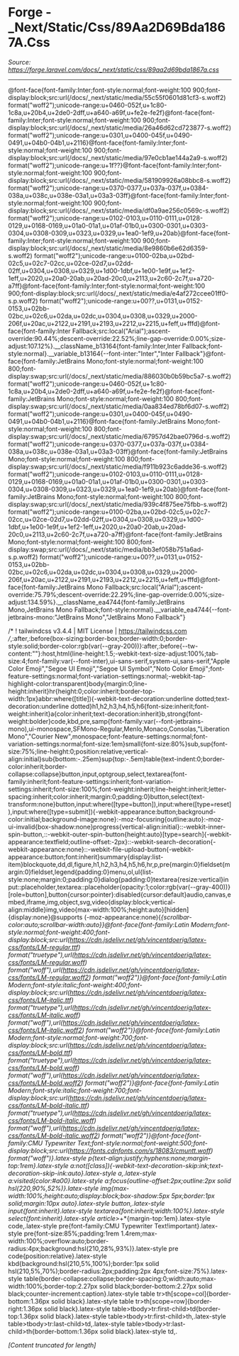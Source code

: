 # Forge - _Next/Static/Css/89Aa2D69Bda1867A.Css

*Source: https://forge.laravel.com/docs/_next/static/css/89aa2d69bda1867a.css*

---

@font-face{font-family:Inter;font-style:normal;font-weight:100 900;font-display:block;src:url(/docs/_next/static/media/55c55f0601d81cf3-s.woff2) format("woff2");unicode-range:u+0460-052f,u+1c80-1c8a,u+20b4,u+2de0-2dff,u+a640-a69f,u+fe2e-fe2f}@font-face{font-family:Inter;font-style:normal;font-weight:100 900;font-display:block;src:url(/docs/_next/static/media/26a46d62cd723877-s.woff2) format("woff2");unicode-range:u+0301,u+0400-045f,u+0490-0491,u+04b0-04b1,u+2116}@font-face{font-family:Inter;font-style:normal;font-weight:100 900;font-display:block;src:url(/docs/_next/static/media/97e0cb1ae144a2a9-s.woff2) format("woff2");unicode-range:u+1f??}@font-face{font-family:Inter;font-style:normal;font-weight:100 900;font-display:block;src:url(/docs/_next/static/media/581909926a08bbc8-s.woff2) format("woff2");unicode-range:u+0370-0377,u+037a-037f,u+0384-038a,u+038c,u+038e-03a1,u+03a3-03ff}@font-face{font-family:Inter;font-style:normal;font-weight:100 900;font-display:block;src:url(/docs/_next/static/media/df0a9ae256c0569c-s.woff2) format("woff2");unicode-range:u+0102-0103,u+0110-0111,u+0128-0129,u+0168-0169,u+01a0-01a1,u+01af-01b0,u+0300-0301,u+0303-0304,u+0308-0309,u+0323,u+0329,u+1ea0-1ef9,u+20ab}@font-face{font-family:Inter;font-style:normal;font-weight:100 900;font-display:block;src:url(/docs/_next/static/media/8e9860b6e62d6359-s.woff2) format("woff2");unicode-range:u+0100-02ba,u+02bd-02c5,u+02c7-02cc,u+02ce-02d7,u+02dd-02ff,u+0304,u+0308,u+0329,u+1d00-1dbf,u+1e00-1e9f,u+1ef2-1eff,u+2020,u+20a0-20ab,u+20ad-20c0,u+2113,u+2c60-2c7f,u+a720-a7ff}@font-face{font-family:Inter;font-style:normal;font-weight:100 900;font-display:block;src:url(/docs/_next/static/media/e4af272ccee01ff0-s.p.woff2) format("woff2");unicode-range:u+00??,u+0131,u+0152-0153,u+02bb-02bc,u+02c6,u+02da,u+02dc,u+0304,u+0308,u+0329,u+2000-206f,u+20ac,u+2122,u+2191,u+2193,u+2212,u+2215,u+feff,u+fffd}@font-face{font-family:Inter Fallback;src:local("Arial");ascent-override:90.44%;descent-override:22.52%;line-gap-override:0.00%;size-adjust:107.12%}.__className_b13164{font-family:Inter,Inter Fallback;font-style:normal}.__variable_b13164{--font-inter:"Inter","Inter Fallback"}@font-face{font-family:JetBrains Mono;font-style:normal;font-weight:100 800;font-display:swap;src:url(/docs/_next/static/media/886030b0b59bc5a7-s.woff2) format("woff2");unicode-range:u+0460-052f,u+1c80-1c8a,u+20b4,u+2de0-2dff,u+a640-a69f,u+fe2e-fe2f}@font-face{font-family:JetBrains Mono;font-style:normal;font-weight:100 800;font-display:swap;src:url(/docs/_next/static/media/0aa834ed78bf6d07-s.woff2) format("woff2");unicode-range:u+0301,u+0400-045f,u+0490-0491,u+04b0-04b1,u+2116}@font-face{font-family:JetBrains Mono;font-style:normal;font-weight:100 800;font-display:swap;src:url(/docs/_next/static/media/67957d42bae0796d-s.woff2) format("woff2");unicode-range:u+0370-0377,u+037a-037f,u+0384-038a,u+038c,u+038e-03a1,u+03a3-03ff}@font-face{font-family:JetBrains Mono;font-style:normal;font-weight:100 800;font-display:swap;src:url(/docs/_next/static/media/f911b923c6adde36-s.woff2) format("woff2");unicode-range:u+0102-0103,u+0110-0111,u+0128-0129,u+0168-0169,u+01a0-01a1,u+01af-01b0,u+0300-0301,u+0303-0304,u+0308-0309,u+0323,u+0329,u+1ea0-1ef9,u+20ab}@font-face{font-family:JetBrains Mono;font-style:normal;font-weight:100 800;font-display:swap;src:url(/docs/_next/static/media/939c4f875ee75fbb-s.woff2) format("woff2");unicode-range:u+0100-02ba,u+02bd-02c5,u+02c7-02cc,u+02ce-02d7,u+02dd-02ff,u+0304,u+0308,u+0329,u+1d00-1dbf,u+1e00-1e9f,u+1ef2-1eff,u+2020,u+20a0-20ab,u+20ad-20c0,u+2113,u+2c60-2c7f,u+a720-a7ff}@font-face{font-family:JetBrains Mono;font-style:normal;font-weight:100 800;font-display:swap;src:url(/docs/_next/static/media/bb3ef058b751a6ad-s.p.woff2) format("woff2");unicode-range:u+00??,u+0131,u+0152-0153,u+02bb-02bc,u+02c6,u+02da,u+02dc,u+0304,u+0308,u+0329,u+2000-206f,u+20ac,u+2122,u+2191,u+2193,u+2212,u+2215,u+feff,u+fffd}@font-face{font-family:JetBrains Mono Fallback;src:local("Arial");ascent-override:75.79%;descent-override:22.29%;line-gap-override:0.00%;size-adjust:134.59%}.__className_ea4744{font-family:JetBrains Mono,JetBrains Mono Fallback;font-style:normal}.__variable_ea4744{--font-jetbrains-mono:"JetBrains Mono","JetBrains Mono Fallback"}

/*
! tailwindcss v3.4.4 | MIT License | https://tailwindcss.com
*/*,:after,:before{box-sizing:border-box;border-width:0;border-style:solid;border-color:rgb(var(--gray-200))}:after,:before{--tw-content:""}:host,html{line-height:1.5;-webkit-text-size-adjust:100%;tab-size:4;font-family:var(--font-inter),ui-sans-serif,system-ui,sans-serif,"Apple Color Emoji","Segoe UI Emoji","Segoe UI Symbol","Noto Color Emoji";font-feature-settings:normal;font-variation-settings:normal;-webkit-tap-highlight-color:transparent}body{margin:0;line-height:inherit}hr{height:0;color:inherit;border-top-width:1px}abbr:where([title]){-webkit-text-decoration:underline dotted;text-decoration:underline dotted}h1,h2,h3,h4,h5,h6{font-size:inherit;font-weight:inherit}a{color:inherit;text-decoration:inherit}b,strong{font-weight:bolder}code,kbd,pre,samp{font-family:var(--font-jetbrains-mono),ui-monospace,SFMono-Regular,Menlo,Monaco,Consolas,"Liberation Mono","Courier New",monospace;font-feature-settings:normal;font-variation-settings:normal;font-size:1em}small{font-size:80%}sub,sup{font-size:75%;line-height:0;position:relative;vertical-align:initial}sub{bottom:-.25em}sup{top:-.5em}table{text-indent:0;border-color:inherit;border-collapse:collapse}button,input,optgroup,select,textarea{font-family:inherit;font-feature-settings:inherit;font-variation-settings:inherit;font-size:100%;font-weight:inherit;line-height:inherit;letter-spacing:inherit;color:inherit;margin:0;padding:0}button,select{text-transform:none}button,input:where([type=button]),input:where([type=reset]),input:where([type=submit]){-webkit-appearance:button;background-color:initial;background-image:none}:-moz-focusring{outline:auto}:-moz-ui-invalid{box-shadow:none}progress{vertical-align:initial}::-webkit-inner-spin-button,::-webkit-outer-spin-button{height:auto}[type=search]{-webkit-appearance:textfield;outline-offset:-2px}::-webkit-search-decoration{-webkit-appearance:none}::-webkit-file-upload-button{-webkit-appearance:button;font:inherit}summary{display:list-item}blockquote,dd,dl,figure,h1,h2,h3,h4,h5,h6,hr,p,pre{margin:0}fieldset{margin:0}fieldset,legend{padding:0}menu,ol,ul{list-style:none;margin:0;padding:0}dialog{padding:0}textarea{resize:vertical}input::placeholder,textarea::placeholder{opacity:1;color:rgb(var(--gray-400))}[role=button],button{cursor:pointer}:disabled{cursor:default}audio,canvas,embed,iframe,img,object,svg,video{display:block;vertical-align:middle}img,video{max-width:100%;height:auto}[hidden]{display:none}@supports (-moz-appearance:none){*{scrollbar-color:auto;scrollbar-width:auto}}@font-face{font-family:Latin Modern;font-style:normal;font-weight:400;font-display:block;src:url(https://cdn.jsdelivr.net/gh/vincentdoerig/latex-css/fonts/LM-regular.ttf) format("truetype"),url(https://cdn.jsdelivr.net/gh/vincentdoerig/latex-css/fonts/LM-regular.woff) format("woff"),url(https://cdn.jsdelivr.net/gh/vincentdoerig/latex-css/fonts/LM-regular.woff2) format("woff2")}@font-face{font-family:Latin Modern;font-style:italic;font-weight:400;font-display:block;src:url(https://cdn.jsdelivr.net/gh/vincentdoerig/latex-css/fonts/LM-italic.ttf) format("truetype"),url(https://cdn.jsdelivr.net/gh/vincentdoerig/latex-css/fonts/LM-italic.woff) format("woff"),url(https://cdn.jsdelivr.net/gh/vincentdoerig/latex-css/fonts/LM-italic.woff2) format("woff2")}@font-face{font-family:Latin Modern;font-style:normal;font-weight:700;font-display:block;src:url(https://cdn.jsdelivr.net/gh/vincentdoerig/latex-css/fonts/LM-bold.ttf) format("truetype"),url(https://cdn.jsdelivr.net/gh/vincentdoerig/latex-css/fonts/LM-bold.woff) format("woff"),url(https://cdn.jsdelivr.net/gh/vincentdoerig/latex-css/fonts/LM-bold.woff2) format("woff2")}@font-face{font-family:Latin Modern;font-style:italic;font-weight:700;font-display:block;src:url(https://cdn.jsdelivr.net/gh/vincentdoerig/latex-css/fonts/LM-bold-italic.ttf) format("truetype"),url(https://cdn.jsdelivr.net/gh/vincentdoerig/latex-css/fonts/LM-bold-italic.woff) format("woff"),url(https://cdn.jsdelivr.net/gh/vincentdoerig/latex-css/fonts/LM-bold-italic.woff2) format("woff2")}@font-face{font-family:CMU Typewriter Text;font-style:normal;font-weight:500;font-display:block;src:url(https://fonts.cdnfonts.com/s/18083/cmuntt.woff) format("woff")}.latex-style p{text-align:justify;hyphens:none;margin-top:1rem}.latex-style a:not([class]){-webkit-text-decoration-skip:ink;text-decoration-skip-ink:auto}.latex-style a,.latex-style a:visited{color:#a00}.latex-style a:focus{outline-offset:2px;outline:2px solid hsl(220,90%,52%)}.latex-style img{max-width:100%;height:auto;display:block;box-shadow:5px 5px;border:1px solid;margin:10px auto}.latex-style button,.latex-style input{font:inherit}.latex-style textarea{font:inherit;width:100%}.latex-style select{font:inherit}.latex-style article>*+*{margin-top:1em}.latex-style code,.latex-style pre{font-family:CMU Typewriter Text!important}.latex-style pre{font-size:85%;padding:1rem 1.4rem;max-width:100%;overflow:auto;border-radius:4px;background:hsl(210,28%,93%)}.latex-style pre code{position:relative}.latex-style kbd{background:hsl(210,5%,100%);border:1px solid hsl(210,5%,70%);border-radius:2px;padding:2px 4px;font-size:75%}.latex-style table{border-collapse:collapse;border-spacing:0;width:auto;max-width:100%;border-top:2.27px solid black;border-bottom:2.27px solid black;counter-increment:caption}.latex-style table tr>th[scope=col]{border-bottom:1.36px solid black}.latex-style table tr>th[scope=row]{border-right:1.36px solid black}.latex-style table>tbody>tr:first-child>td{border-top:1.36px solid black}.latex-style table>tbody>tr:first-child>th,.latex-style table>tbody>tr:last-child>td,.latex-style table>tbody>tr:last-child>th{border-bottom:1.36px solid black}.latex-style td,.

*[Content truncated for length]*